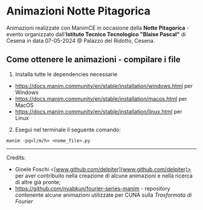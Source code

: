 # Animazioni Notte Pitagorica
Animazioni realizzate con ManimCE in occasione della **Notte Pitagorica** - evento organizzato dall'**Istituto Tecnico Tecnologico "Blaise Pascal"** di Cesena in data 07-05-2024 @ Palazzo del Ridotto, Cesena.

## Come ottenere le animazioni - compilare i file
1) Installa tutte le dependencies necessarie 
- https://docs.manim.community/en/stable/installation/windows.html per Windows
- https://docs.manim.community/en/stable/installation/macos.html per MacOS
- https://docs.manim.community/en/stable/installation/linux.html per Linux

2) Esegui nel terminale il seguente comando:
```
manim -pq<l/m/h> <nome_file>.py
```


---
Credits:
- Gioele Foschi <[www.github.com/delpiter](www.github.com/delpiter)> per aver contribuito nella creazione di alcune animazioni e nella ricerca di altre già pronte;
- https://github.com/nyabkun/fourier-series-manim - repository contenente alcune animazioni utilizzate per CUNA sulla _Trasformata di Fourier_
